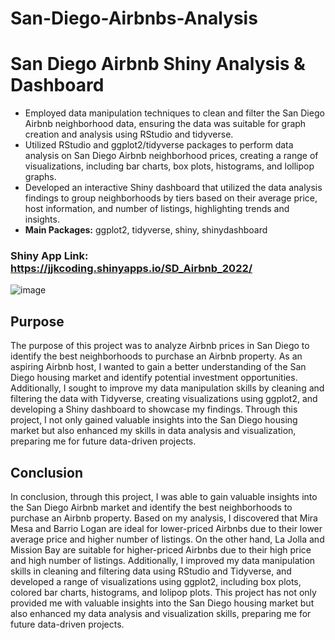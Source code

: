 # San-Diego-Airbnbs-Analysis

# San Diego Airbnb Shiny Analysis & Dashboard
* Employed data manipulation techniques to clean and filter the San Diego Airbnb neighborhood data, ensuring the data was suitable for graph creation and analysis using RStudio and tidyverse.
* Utilized RStudio and ggplot2/tidyverse packages to perform data analysis on San Diego Airbnb neighborhood prices, creating a range of visualizations, including bar charts, box plots, histograms, and lollipop graphs.
* Developed an interactive Shiny dashboard that utilized the data analysis findings to group neighborhoods by tiers based on their average price, host information, and number of listings, highlighting trends and insights.
* **Main Packages:** ggplot2, tidyverse, shiny, shinydashboard

### Shiny App Link: https://jjkcoding.shinyapps.io/SD_Airbnb_2022/

![image](https://user-images.githubusercontent.com/43764400/221736048-b4cf3e9b-2d43-45b2-9e6b-d29acc3cf563.png)

## Purpose
The purpose of this project was to analyze Airbnb prices in San Diego to identify the best neighborhoods to purchase an Airbnb property. As an aspiring Airbnb host, I wanted to gain a better understanding of the San Diego housing market and identify potential investment opportunities. Additionally, I sought to improve my data manipulation skills by cleaning and filtering the data with Tidyverse, creating visualizations using ggplot2, and developing a Shiny dashboard to showcase my findings. Through this project, I not only gained valuable insights into the San Diego housing market but also enhanced my skills in data analysis and visualization, preparing me for future data-driven projects.

## Conclusion
In conclusion, through this project, I was able to gain valuable insights into the San Diego Airbnb market and identify the best neighborhoods to purchase an Airbnb property. Based on my analysis, I discovered that Mira Mesa and Barrio Logan are ideal for lower-priced Airbnbs due to their lower average price and higher number of listings. On the other hand, La Jolla and Mission Bay are suitable for higher-priced Airbnbs due to their high price and high number of listings. Additionally, I improved my data manipulation skills in cleaning and filtering data using RStudio and Tidyverse, and developed a range of visualizations using ggplot2, including box plots, colored bar charts, histograms, and lolipop plots. This project has not only provided me with valuable insights into the San Diego housing market but also enhanced my data analysis and visualization skills, preparing me for future data-driven projects.


